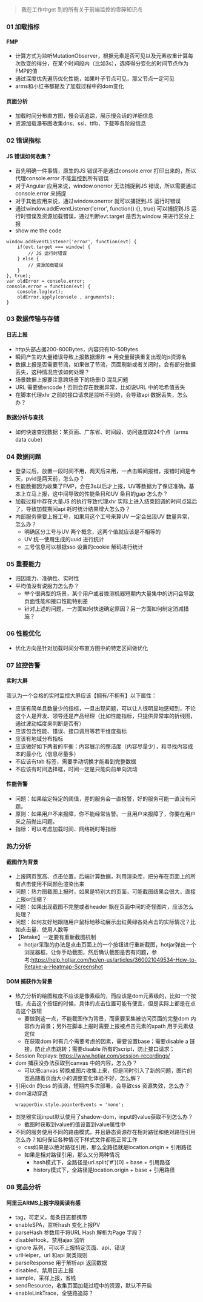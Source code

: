 > 我在工作中get 到的所有关于前端监控的零碎知识点 

### 01 加载指标
#### FMP
- 计算方式为监听MutationObserver，根据元素是否可见以及元素权重计算每次改变的得分，在某个时间段内（比如3s），选择得分变化的时间节点作为FMP的值
- 通过深度优先遍历优化性能，如果叶子节点可见，那父节点一定可见
- arms和小红书都提及了加载过程中的dom变化

#### 页面分析
- 加载时间分布直方图，慢会话追踪，展示慢会话的详细信息
- 资源加载瀑布图收集dns、ssl、ttfb、下载等各阶段信息

### 02 错误指标
#### JS 错误如何收集？
- 首先明确一件事情，原生的JS 错误不是通过console.error 打印出来的，所以代理console.error 不能监控到所有错误
- 对于Angular 应用来说，window.onerror 无法捕捉到JS 错误，所以需要通过console.error 来捕捉
- 对于其他应用来说，通过window.onerror 就可以捕捉到JS 运行时错误
- 通过window.addEventListener('error', function() {}, true) 可以捕捉到JS 运行时错误及资源加载错误，通过判断evt.target 是否为window 来进行区分上报
- show me the code
```
window.addEventListener('error', function(evt) {
    if(evt.target === window) {
        // JS 运行时错误
    } else {
        // 资源加载错误
    }
}, true);
var oldError = console.error;
console.error = function(evt) {
    console.log(evt);
    oldError.apply(console , arguments);
}
```

### 03 数据传输与存储
#### 日志上报
- http头部占据200-800Bytes，内容只有10-50Bytes
- 瞬间产生的大量错误导致上报数据爆炸 => 用变量替换重复出现的js资源名
- 数据上报是否需要节流，如果做了节流，页面刷新或者关闭时，会有部分数据丢失，这种情况应该如何处理？
- 场景数据上报要注意跨场景下的场景ID 混乱问题
- URL 需要做encode！否则会存在数据异常，比如说URL 中的哈希值丢失
- 在脚本代理xhr 之前的接口请求是监听不到的，会导致api 数据丢失，怎么办？

#### 数据分析与查找
- 如何快速查找数据：某页面、广东省、时间段、访问速度取24个点（arms data cube）

### 04 数据问题
- 登录过后，放置一段时间不用，两天后来用，一点击瞬间报错，报错时间是今天，pvid是两天前，怎么办？
- 性能数据因为收集了FMP，会在3s以后才上报，UV等数据为了保证准确，基本上立马上报，这中间导致的性能条目和UV 条目的gap 怎么办？
- 加载过程中存在大量JS 的执行导致代理xhr 实际上进入结束回调的时间点延后了，导致加载期间api 耗时统计结果增大怎么办？
- 内部服务需要上报工号，如果用这个工号来算UV 一定会出现UV 数量异常，怎么办？
    - 明确区分工号与UV 两个概念，这两个值就应该是不相等的
    - UV 统一使用生成的uuid 进行统计
    - 工号信息可以根据sso 设置的cookie 解码进行统计

### 05 重要能力
- 归因能力、准确性、实时性
- 平均值没有说服力怎么办？
    - 举个很典型的场景，某个用户或者拨测机器短期内大量集中的访问会导致页面性能和接口性能特别差
    - 针对上述的问题，一方面如何快速确定原因？另一方面如何制定消减措施？

### 06 性能优化
- 优化方向是针对加载时间分布直方图中的特定区间做优化

### 07 监控告警
#### 实时大屏
我认为一个合格的实时监控大屏应该【拥有/不拥有】以下属性：
- 应该有简单且数量少的指标，一旦出现问题，可以让人很明显地感知到，不论这个人是开发、领导还是产品经理（比如性能指标，只提供异常率的折线图，通过波动幅度来判断是否有）
- 应该包含性能、错误、接口调用等若干维度指标
- 应该有地域分布指标
- 应该做好如下两者的平衡：内容展示的整洁度（内容尽量少），和寻找内容成本的最小化（信息尽量多）
- 不应该有tab 标签，需要手动切换才能看到完整数据
- 不应该有时间选择框，时间一定是只能向前单向流动

#### 性能告警
- 问题：如果给定特定的阈值，差的服务会一直报警，好的服务可能一直没有问题。
- 原则：如果用户不来报障，你不能经常告警。一旦用户来报障了，你要在用户来之前抛出问题。
- 指标：可以考虑加载时间、网络耗时等指标

### 热力分析
#### 截图作为背景
- 上报网页宽高、点击位置，后端计算数据，利用渲染库，把分布在页面上的所有点击使用不同颜色渲染出来
- 问题：热力图截图上报时，如果是特别大的页面，可能截图结果会很大，直接上报or压缩？
- 问题：如果出现截图不完整或者header 飘在页面中间的奇怪图片，应该怎么处理？
- 问题：如何友好地跟随用户鼠标地移动展示出红黄绿各处点击的实际情况？比如点击量、使用人数等
- 【Retake】一定要有重新截图机制
  + hotjar采取的办法是点击页面上的一个按钮进行重新截图，hotjar弹出一个浏览器框，让你手动截图，然后确认截图是否有问题，参考:https://help.hotjar.com/hc/en-us/articles/360021049534-How-to-Retake-a-Heatmap-Screenshot

#### DOM 捕获作为背景
- 热力分析的绘图粒度不应该是像素级的，而应该是dom元素级的，比如一个按钮，点击这个按钮的时候，具体的点击位置可能有便宜，但是实际上都是在点击这个按钮
    - 要做到这一点，不能截图作为背景，而需要采集被访问页面的完整dom 内容作为背景；另外在脚本上报时需要上报被点击元素的xpath 用于元素级定位
    - 在获取dom 时有几个需要考虑的因素，需要设置base；需要disable a 链接，防止点击跳转；需要disable 所有的script，防止接口请求；
- Session Replays: https://www.hotjar.com/session-recordings/
- dom 捕获没办法获取到canvas 中的内容，怎么办？
    - 可以把canvas 转换成图片收集上来，但是同时引入了新的问题，图片的宽高随着页面大小的调整变化体验不好，怎么解？
- 引用cdn 的css 的资源，短期内多次部署，会导致css 资源失效，怎么办？
- dom滚动穿透
    ```
    wrapperDiv.style.pointerEvents = 'none';
    ```
- 浏览器实现input默认使用了shadow-dom，input的value获取不到怎么办？
    - 截图时获取到value的值设置到value属性中
- 不同的服务使用不同的路由模式，并且静态资源存在相对路径和绝对路径引用怎么办？如何保证各种情况下样式文件都能正常工作
    - css如果是以绝对路径引用，那么全路径就是location.origin + 引用路径
    - 如果是相对路径引用，那么又分两种情况
        - hash模式下，全路径是url.split('#')[0] + base + 引用路径
        - history模式下，全路径是location.origin + base + 引用路径

### 08 竞品分析
#### 阿里云ARMS上报字段阅读有感
- tag，可定义，每条日志都携带
- enableSPA，监听hash 变化上报PV
- parseHash 参数用于将URL Hash 解析为Page 字段？
- disableHook，禁用ajax 监听
- ignore 系列，可以不上报特定页面、api、错误
- urlHelper，url 和api 聚类规则
- parseResponse 用于解析api 返回数据
- disabled，禁用日志上报
- sample，采样上报，省钱
- sendResource，收集页面加载过程中的资源，默认不开启
- enableLinkTrace，全链路追踪？
